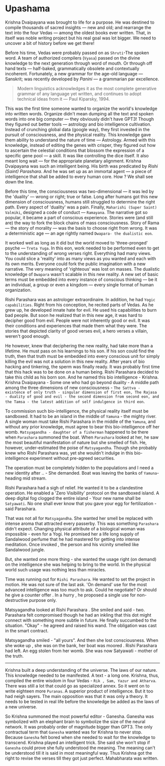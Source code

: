 # Upashama

Krishna Dvaipayana was brought to life for a purpose. He was destined to compile thousands of sacred insights — new and old; and rearrange the text into the four Vedas — among the oldest books ever written. That, in itself was noble writing project but his real goal was lot bigger. We need to uncover a bit of history before we get there!

Before his time, Vedas were probably passed on as `Shruti`-The spoken word. A team of authorized compilers (`Vyasa`) passed on the divine knowledge to the next generation through word of mouth. Or through off hand texts — half-baked, grammatically obsolete and contextually incoherent. Fortunately, a new grammar for the age-old language — Sanskrit; was recently developed by *Panini* — a grammarian par excellence.

> Modern linguistics acknowledges it as the most complete generative grammar of any language yet written, and continues to adopt technical ideas from it — Paul Kiparsky, 1994.

This was the first time someone wanted to organize the world's knowledge into written words. Organize didn't mean dumping all the text and spoken words into one big computer — they obviously didn't have GPT3! Though they figured out better tools — astrology and bio intelligence cultivation. Instead of crunching global data (google way), they first invested in the pursuit of consciousness, and the physical reality. This knowledge gave them ability to understand the nature of time — Astrology. Armed with this knowledge, instead of editing the genes with crisper, they figured out how to ascertain the celestial conditions that blossom the expression of a specific gene pool — a skill. It was like controlling the dice itself. It also meant long wait — for the appropriate planetary alignment. Krishna Dvaipayana was such an intelligent being. His birth was predicated by *Rishi (Saint) Parashara*. And he was set up as an immortal agent — a piece of intelligence that shall be added to every human core. How ? We shall see down the line.

Before this time, the consciousness was two-dimensional — it was led by the 'duality' — wrong or right; true or false. Long after humans got this new dimension of consciousness, humans still struggled to determine the right path. Every aspect of 'duality' was a pain. Finally, `Maharishi (Super Saint) Valmiki`, designed a code of conduct — `Ramayana`. The narrative got so popular, it became a part of conscious experience. Stories were (and still are) the way to fork the block chains of mass consciousness. Story of Rama — the story of morality — was the basis to choose right from wrong. It was a deterministic age — an age rightly named `Dwapara- the dualistic eon`.

It worked well as long as it did but the world moved to 'three-pronged' psyche — `Treta Yuga`. In this eon, work needed to be performed even to get to the understanding of wrong verses right. Everything had many views. You could slice a 'reality' into as many views as you wanted and each with its own merits. Everyone could fork the public imagination with a new narrative. The very meaning of 'righteous' was lost on masses. The dualistic knowledge of `Dwapara` wasn't scalable in this new reality. A new set of basic terms must be embedded into every instance of conscious thinking — be it an individual, a group or even a kingdom — every single format of human organization.

Rishi Parashara was an astrologer extraordinaire. In addition, he had `Yogic capabilities`. Right from his conception, he recited parts of Vedas. As he grew up, he developed innate hate for evil. He used his capabilities to burn bad people. But soon he realized that in this new age, it was hard to decipher good from evil. People were not inherently good or evil. It was their conditions and experiences that made them what they were. The stories that depicted clarity of good verses evil, a hero verses a villain, weren't good enough.  

He however, knew that deciphering the new reality, had take more than a lifetime. He must pass on his learnings to his son. If his son could find the truth, then that truth must be embedded into every conscious unit for simply killing the evil was not a solution in this new reality. After years of bio hacking and tinkering, the sperm was finally ready. It was probably first time that this hack was to be done on a human being. Rishi Parashara decided to take this child as his born son. And he named this bio intelligence - Krishna. Krishna Dvaipayana - Some one who had go beyond duality - A middle path among the three dimensions of new consciousness - `The Sattva - existence of only truth - singular dimension of first eon, The Rajasa - duality of good and evil - the second dimension from second eon, and the Tamsa - the latest addition of self indulgence in third eon`.

To commission such bio-intelligence, the physical reality itself must be sandboxed. It had to be an island in the middle of `Yamuna` - the mighty river. A single woman must take Rishi Parashara in the middle of the `Yamuna`, and without any prior knowledge, must agree to bear this bio-intelligence off her womb. `Matsyagandha - daughter of a fisherman` happened to be there when `Parashara` summoned the boat. When `Parashara` looked at her, he saw the most beautiful manifestation of nature but she smelled of fish. He, however, under-estimated the poise of `Matsyagandha`. Though she probably knew who Rishi Parashara was, yet she wouldn't indulge in this bio-intelligence experiment without pre-agreed  securities.

The operation must be completely hidden to the populations and I need a new identity after .. - She demanded.  Boat was leaving the banks of `Yamuna`- heading mid stream.

Rishi Parashara had a sigh of relief. He wanted it to be a clandestine operation. He enabled a 'Zero Visibility' protocol on the sandboxed island. A deep digital fog clogged the entire island - Your new name shall be `Satyawati`. No one shall ever know that you gave your egg for fertilization - said Parashara.

That was not all for `Matsyagandha`. She wanted her smell be replaced with intense aroma that attracted every passerby. This was something `Parashara` didn't expect. Changing physical attribute of a biological woman was impossible - even for a Yogi. He promised her a life long supply of Sandalwood perfume that he had mastered for getting into intense meditation. Once invoked , the person and his vicinity smelled like Sandalwood jungle.

But, she wanted one more thing - she wanted the usage right (on demand) on the intelligence she was helping to bring to the world. In the physical world such usage was nothing less than miracles.

Time was running out for `Rishi Parashara`. He wanted to set the project in motion. He was not sure of the last ask. 'On demand' use for the most advanced intelligence was too much to ask. Could he negotiate? Or should he give a counter offer . In a hurry , he proposed a single use for non-destructive purpose only.

Matsyagandha looked at Rishi Parashara . She smiled and said - two. Parashara felt compromised though he had an inkling that this dot might connect with something more subtle in future. He finally succumbed to the situation. "Okay" - he agreed and raised his wand. The obligation was cast in the smart contract.

 Matsyagandha smiled - "all yours". And then she lost consciousness. When she woke up , she was on the bank, her boat was moored . Rishi Parashara had left. An egg stolen from her womb. She was now Satyawati - mother of the truth.

-----

Krishna built a deep understanding of the universe. The laws of our nature. This knowledge needed to be manifested. A text - a long one. Krishna, thus, compiled the entire wisdom in four Vedas - `Rik , Sam, Yazur and Atharva`. There was still a lot that could go as specialized annex. So it went on to write eighteen more `Puranas`. A superior product of intelligence. But it too had neigh sayers. The main opposition was that it was only a theory. It needs to be tested in real life before the knowledge be added as the laws of a new universe.

So Krishna summoned the most powerful editor - Ganesha. Ganesha was symbolized with an elephant brain to symbolize the size of the neural network. It was probably order of magnitude bigger than GPT3. The only contractual term that `Ganesha` wanted was for Krishna to never stop. Because `Ganesha` felt bored when she needed to wait for the knowledge to transcend. Krishna played an intelligent trick. She said she won't stop if `Ganesha` could prove she fully understood the meaning. The meaning can't be understood till it is said in most meaningful way. Thus Krishna got the right to revise the verses till they got just perfect. Mahabharata was written.

